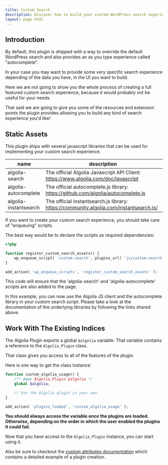 ```yaml
---
title: Custom Search
description: Discover how to build your custom WordPress search experience with the Algolia plugin.
layout: page.html
---
```

## Introduction

By default, this plugin is shipped with a way to override the default WordPress search and also provides an as you type experience called "autocomplete".

In your case you may want to provide some very specific search experience depending of the data you have, in the UI you want to build.

Here we are not going to show you the whole process of creating a full featured custom search experience, because it would probably not be useful for your needs.

That said we are going to give you some of the resources end extension points the plugin provides allowing you to build any kind of search experience you'd like!

## Static Assets

This plugin ships with several javascript libraries that can be used for implementing your custom search experience.

|name|description
|-|-
|algolia-search|The official Algolia Javascript API Client: https://www.algolia.com/doc/javascript
|algolia-autocomplete|The official autocomplete.js library: https://github.com/algolia/autocomplete.js
|algolia-instantsearch|The official instantsearch.js library: https://community.algolia.com/instantsearch.js/

If you want to create your custom search experience, you should take care of "enqueuing" scripts.

The best way would be to declare the scripts as required dependencies:

```php
<?php

function register_custom_search_assets() {
	wp_enqueue_script( 'custom-search', plugins_url( 'js/custom-search.js', dirname(__FILE__) ), array( 'algolia-search', 'algolia-autocomplete' ) );
}

add_action( 'wp_enqueue_scripts', 'register_custom_search_assets' );
```
This code will ensure that the 'algolia-search' and 'algolia-autocomplete' scripts are also added to the page.

In this example, you can now use the Algolia JS client and the autocomplete library in your custom search script.
Please take a look at the documentation of the underlying libraries by following the links shared above.

## Work With The Existing Indices

The Algolia Plugin exports a global `$algolia` variable. That variable contains a reference to the `Algolia_Plugin` class.

That class gives you access to all of the features of the plugin.

Here is one way to get the class instance:

```php
function custom_algolia_usage() {
	/** @var Algolia_Plugin $algolia */
	global $algolia;

	// Use the Algolia plugin in your own.
}

add_action( 'plugins_loaded', 'custom_algolia_usage' );
```

**You should always access the variable once the plugins are loaded. Otherwise, depending on the order in which the user enabled the plugins it could fail.**

Now that you have access to the `Algolia_Plugin` instance, you can start using it.

Also be sure to checkout the [custom attributes documentation](custom-attributes.html) which contains a detailed example of a plugin creation.


